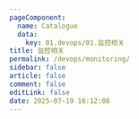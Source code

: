 ```yaml
---
pageComponent: 
  name: Catalogue
  data: 
    key: 01.devops/01.监控相关
title: 监控相关
permalink: /devops/monitoring/
sidebar: false
article: false
comment: false
editLink: false
date: 2025-07-19 16:12:08
---
```


